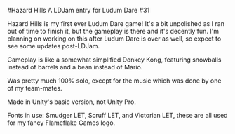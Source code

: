 #Hazard Hills
A LDJam entry for Ludum Dare #31

Hazard Hills is my first ever Ludum Dare game!  It's a bit unpolished as I ran out of time to finish it, but the gameplay is there and it's decently fun.  I'm planning on working on this after Ludum Dare is over as well, so expect to see some updates post-LDJam.

Gameplay is like a somewhat simplified Donkey Kong, featuring snowballs instead of barrels and a bean instead of Mario.

Was pretty much 100% solo, except for the music which was done by one of my team-mates.

Made in Unity's basic version, not Unity Pro.

Fonts in use: Smudger LET, Scruff LET, and Victorian LET, these are all used for my fancy Flameflake Games logo.